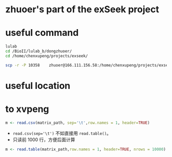 # zhuoer's part of the exSeek project


# useful command

```bash
lulab
cd /BioII/lulab_b/dongzhuoer/
cd /home/chenxupeng/projects/exseek/

scp -r -P 10358    zhuoer@166.111.156.58:/home/chenxupeng/projects/exseek/ .
```

# useful location


# to xvpeng

```r
m <- read.csv(matrix_path, sep='\t',row.names = 1, header=TRUE)
```

- `read.csv(sep='\t')` 不如直接用 `read.table()`。
- 只读前 1000 行，方便后面计算

```r
m <- read.table(matrix_path,row.names = 1, header=TRUE, nrows = 10000)
```